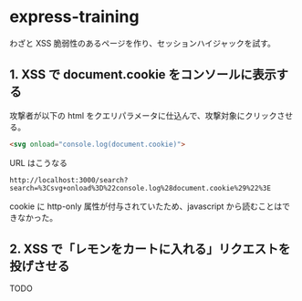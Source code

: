 # express-training

わざと XSS 脆弱性のあるページを作り、セッションハイジャックを試す。

## 1. XSS で document.cookie をコンソールに表示する

攻撃者が以下の html をクエリパラメータに仕込んで、攻撃対象にクリックさせる。

```html
<svg onload="console.log(document.cookie)">
```

URL はこうなる

```
http://localhost:3000/search?search=%3Csvg+onload%3D%22console.log%28document.cookie%29%22%3E
```

cookie に http-only 属性が付与されていたため、javascript から読むことはできなかった。


## 2. XSS で「レモンをカートに入れる」リクエストを投げさせる

TODO
